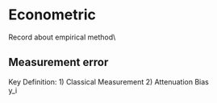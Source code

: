 # Econometric
Record about empirical method\

## Measurement error  
Key Definition: 1) Classical Measurement 2) Attenuation Bias \
y_i
